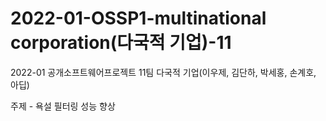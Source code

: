 # 2022-01-OSSP1-multinational corporation(다국적 기업)-11
2022-01 공개소프트웨어프로젝트 11팀 다국적 기업(이우제, 김단하, 박세홍, 손계호, 아딥)

주제 - 욕설 필터링 성능 향상
